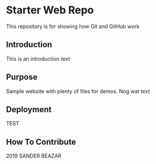 # Starter Web Repo

This repository is for showing how Git and GitHub work

## Introduction
This is an introduction text

## Purpose

Sample website with plenty of files for demos.
Nog wat text

## Deployment

TEST
## How To Contribute

2019 SANDER BEAZAR